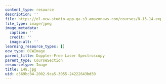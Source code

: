 ```yaml
---
content_type: resource
description: ''
file: https://ol-ocw-studio-app-qa.s3.amazonaws.com/courses/8-13-14-experimental-physics-i-ii-junior-lab-fall-2016-spring-2017/c369bc3420029ca5305524222643bd30_L48.jpg
file_type: image/jpeg
image_metadata:
  caption: ''
  credit: ''
  image-alt: ''
learning_resource_types: []
ocw_type: OCWImage
parent_title: Doppler-Free Laser Spectroscopy
parent_type: CourseSection
resourcetype: Image
title: L48.jpg
uid: c369bc34-2002-9ca5-3055-24222643bd30
---
```

